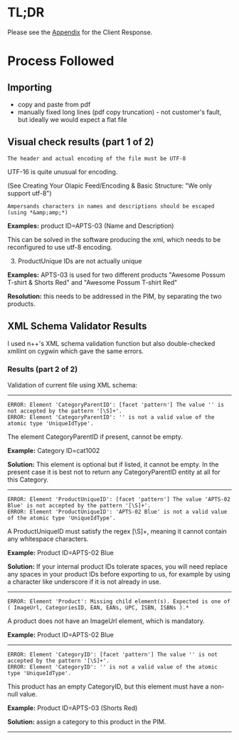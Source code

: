 # TL;DR
Please see the [Appendix](https://github.com/valdelisle/test_carousel/blob/master/Appendix.md) for the Client Response.

# Process Followed
## Importing 
- copy and paste from pdf
- manually fixed long lines (pdf copy truncation) - not customer's fault, but ideally we would expect a flat file

## Visual check results (part 1 of 2)

    The header and actual encoding of the file must be UTF-8

UTF-16 is quite unusual for encoding.

(See Creating Your Olapic Feed/Encoding & Basic Structure: "We only support utf-8")

    Ampersands characters in names and descriptions should be escaped (using *&amp;amp;*)

**Examples:** product ID=APTS-03 (Name and Description)

This can be solved in the software producing the xml, which needs to be reconfigured to use utf-8 encoding.

3. ProductUnique IDs are not actually unique

**Examples:** APTS-03 is used for two different products "Awesome Possum T-shirt &amp; Shorts Red" and "Awesome Possum T-shirt Red"

**Resolution:** this needs to be addressed in the PIM, by separating the two products.

## XML Schema Validator Results
I used n++'s XML schema validation function but also double-checked xmllint on cygwin which gave the same errors.

### Results (part 2 of 2)

Validation of current file using XML schema:

---
    ERROR: Element 'CategoryParentID': [facet 'pattern'] The value '' is not accepted by the pattern '[\S]+'.
    ERROR: Element 'CategoryParentID': '' is not a valid value of the atomic type 'UniqueIdType'.


The element CategoryParentID if present, cannot be empty.

**Example:** Category ID=cat1002

**Solution:** This element is optional but if listed, it cannot be empty. In the present case it is best not to return any CategoryParentID entity at all for this Category.

---
    ERROR: Element 'ProductUniqueID': [facet 'pattern'] The value 'APTS-02 Blue' is not accepted by the pattern '[\S]+'.
    ERROR: Element 'ProductUniqueID': 'APTS-02 Blue' is not a valid value of the atomic type 'UniqueIdType'.

A ProductUniqueID must satisfy the regex [\S]+, meaning it cannot contain any whitespace characters.

**Example:** Product ID=APTS-02 Blue

**Solution:** If your internal product IDs tolerate spaces, you will need replace any spaces in your product IDs before exporting to us, for example by using a  character like underscore if it is not already in use.

---
    ERROR: Element 'Product': Missing child element(s). Expected is one of ( ImageUrl, CategoriesID, EAN, EANs, UPC, ISBN, ISBNs ).*

A product does not have an ImageUrl element, which is mandatory.

**Example:** Product ID=APTS-02 Blue

---
    ERROR: Element 'CategoryID': [facet 'pattern'] The value '' is not accepted by the pattern '[\S]+'.
    ERROR: Element 'CategoryID': '' is not a valid value of the atomic type 'UniqueIdType'.

This product has an empty CategoryID, but this element must have a non-null value.

**Example:** Product ID=APTS-03 (Shorts Red)

**Solution:** assign a category to this product in the PIM.

---
